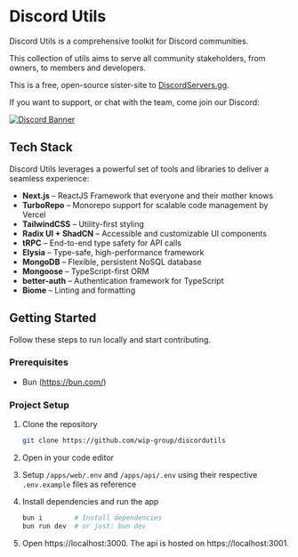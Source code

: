 # Discord Utils
Discord Utils is a comprehensive toolkit for Discord communities.

This collection of utils aims to serve all community stakeholders, from owners, to members and developers. 

This is a free, open-source sister-site to [DiscordServers.gg](https://DiscordServers.gg).

If you want to support, or chat with the team, come join our Discord:

[![Discord Banner](https://discord.com/api/guilds/1375167498093203536/widget.png?style=banner2)](https://discord.gg/nN6BSs7gqW)

## Tech Stack

Discord Utils leverages a powerful set of tools and libraries to deliver a seamless experience:

- **Next.js** – ReactJS Framework that everyone and their mother knows
- **TurboRepo** – Monorepo support for scalable code management by Vercel
- **TailwindCSS** – Utility-first styling
- **Radix UI + ShadCN** – Accessible and customizable UI components
- **tRPC** – End-to-end type safety for API calls
- **Elysia** – Type-safe, high-performance framework
- **MongoDB** – Flexible, persistent NoSQL database
- **Mongoose** – TypeScript-first ORM
- **better-auth** – Authentication framework for TypeScript
- **Biome** – Linting and formatting

## Getting Started

Follow these steps to run locally and start contributing.

### Prerequisites

- Bun (https://bun.com/)

### Project Setup

1. Clone the repository
   ```bash
   git clone https://github.com/wip-group/discordutils
   ```

2. Open in your code editor

3. Setup `/apps/web/.env` and `/apps/api/.env` using their respective `.env.example` files as reference

4. Install dependencies and run the app
    ```bash
    bun i        # Install dependencies
    bun run dev  # or just: bun dev
    ```

5. Open https://localhost:3000. The api is hosted on https://localhost:3001.

